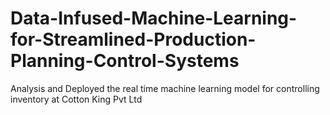 # Data-Infused-Machine-Learning-for-Streamlined-Production-Planning-Control-Systems
Analysis and Deployed the real time machine learning model for controlling inventory at Cotton King Pvt Ltd
